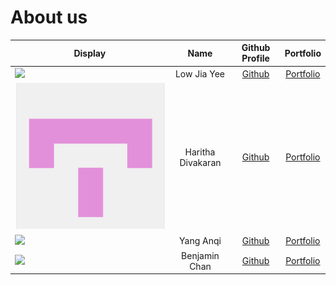 # About us

Display | Name | Github Profile | Portfolio 
--------|:----:|:--------------:|:---------:
![](https://via.placeholder.com/100.png?text=Photo) | Low Jia Yee | [Github](https://github.com/lowjiayee) | [Portfolio](team/lowjiayee.md)
![image](images/Haritha.PNG) | Haritha Divakaran | [Github](https://github.com/harithadiv) | [Portfolio](team/harithadiv.md)
![](https://via.placeholder.com/100.png?text=Photo) | Yang Anqi | [Github](https://github.com/anqi-nus) | [Portfolio](team/anqi-nus.md)
![](https://via.placeholder.com/100.png?text=Photo) | Benjamin Chan | [Github](https://github.com/benchan911) | [Portfolio](team/benchan911.md)